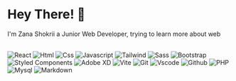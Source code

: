 # Hey There! 👋

I'm Zana Shokrii a Junior Web Developer, trying to learn more about web

<br />

<a href="https://react.dev" target="_blank" style="text-decoration: none;">
    <img alt="React" title="React" src="https://skillicons.dev/icons?i=react" />
</a>
<a href="https://html.com" target="_blank" style="text-decoration: none;">
    <img alt="Html" title="Html" src="https://skillicons.dev/icons?i=html" />
</a>
<a href="https://www.w3.org/Style/CSS/Overview.en.html" target="_blank" style="text-decoration: none;">
    <img alt="Css" title="Css" src="https://skillicons.dev/icons?i=css" />
</a>
<a href="https://www.javascript.com" target="_blank" style="text-decoration: none;">
    <img alt="Javascript" title="Javascript" src="https://skillicons.dev/icons?i=js" />
</a>
<a href="https://tailwindcss.com" target="_blank" style="text-decoration: none;">
    <img alt="Tailwind" title="Tailwind" src="https://skillicons.dev/icons?i=tailwind" />
</a>
<a href="https://sass-lang.com" target="_blank" style="text-decoration: none;">
    <img alt="Sass" title="Sass" src="https://skillicons.dev/icons?i=sass" />
</a>
<a href="https://getbootstrap.com" target="_blank" style="text-decoration: none;">
    <img alt="Bootstrap" title="Bootstrap" src="https://skillicons.dev/icons?i=bootstrap" />
</a>
<a href="https://www.styled-components.com" target="_blank" style="text-decoration: none;">
    <img alt="Styled Components" title="Styled Components" src="https://skillicons.dev/icons?i=styledcomponents" />
</a>
<a href="https://helpx.adobe.com/xd/get-started.html" target="_blank" style="text-decoration: none;">
    <img alt="Adobe XD" title="Adobe XD" src="https://skillicons.dev/icons?i=xd" />
</a>
<a href="https://vitejs.dev" target="_blank" style="text-decoration: none;">
    <img alt="Vite" title="Vite" src="https://skillicons.dev/icons?i=vite" />
</a>
<a href="https://git-scm.com" target="_blank" style="text-decoration: none;">
    <img alt="Git" title="Git" src="https://skillicons.dev/icons?i=git" />
</a>
<a href="https://code.visualstudio.com" target="_blank" style="text-decoration: none;">
    <img alt="Vscode" title="Vscode" src="https://skillicons.dev/icons?i=vscode" />
</a>
<a href="https://github.com" target="_blank" style="text-decoration: none;">
    <img alt="Github" title="Github" src="https://skillicons.dev/icons?i=github" />
</a>
<a href="https://www.php.net" target="_blank" style="text-decoration: none;">
    <img alt="PHP" title="PHP" src="https://skillicons.dev/icons?i=php" />
</a>
<a href="https://www.mysql.com" target="_blank" style="text-decoration: none;">
    <img alt="Mysql" title="Mysql" src="https://skillicons.dev/icons?i=mysql" />
</a>
<a href="https://www.markdownguide.org" target="_blank" style="text-decoration: none;">
    <img alt="Markdown" title="Markdown" src="https://skillicons.dev/icons?i=md" />
</a>
